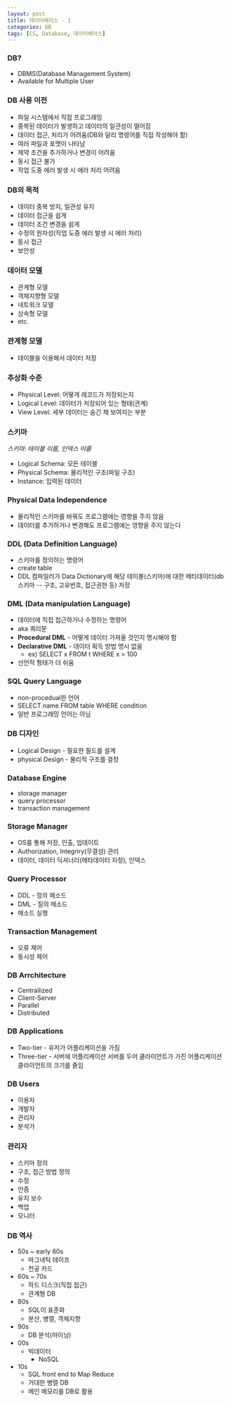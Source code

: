 ```yaml
---
layout: post
title: 데이터베이스 - 1
categories: DB
tags: [CS, Database, 데이터베이스]
---
```


### DB?

- DBMS(Database Management System)
- Available for Multiple User

### DB 사용 이전

- 파일 시스템에서 직접 프로그래밍
- 중복된 데이터가 발생하고 데이터의 일관성이 떨어짐
- 데이터 접근, 처리가 어려움(DB와 달리 명령어를 직접 작성해야 함)
- 여러 파일과 포맷이 나타남
- 제약 조건을 추가하거나 변경이 어려움
- 동시 접근 불가
- 작업 도중 에러 발생 시 에러 처리 어려움

### DB의 목적

- 데이터 중복 방지, 일관성 유지
- 데이터 접근을 쉽게
- 데이터 조건 변경을 쉽게
- 수정의 원자성(작업 도중 에러 발생 시 에러 처리)
- 동시 접근
- 보안성

### 데이터 모델

- 관계형 모델
- 객체지향형 모델
- 네트워크 모델
- 상속형 모델
- etc.

### 관계형 모델

- 테이블을 이용해서 데이터 저장

### 추상화 수준

- Physical Level: 어떻게 레코드가 저장되는지
- Logical Level: 데이터가 저장되어 있는 형태(관계)
- View Level: 세부 데이터는 숨긴 채 보여지는 부분

### 스키마

_스키마: 테이블 이름, 인덱스 이름_

- Logical Schema: 모든 테이블
- Physical Schema: 물리적인 구조(파일 구조)
- Instance: 입력된 데이터

### Physical Data Independence

- 물리적인 스키마를 바꿔도 프로그램에는 영향을 주지 않음
- 데이터를 추가하거나 변경해도 프로그램에는 영향을 주지 않는다

### DDL (Data Definition Language)

- 스키마를 정의하는 명령어
- create table
- DDL 컴파일러가 Data Dictionary에 해당 테이블(스키마)에 대한 메타데이터(db스키마 -- 구조, 고유번호, 접근권한 등) 저장

### DML (Data manipulation Language)

- 데이터에 직접 접근하거나 수정하는 명령어
- aka 쿼리문
- **Procedural DML** - 어떻게 데이터 가져올 것인지 명시해야 함
- **Declarative DML** - 데이터 획득 방법 명시 없음
  - ex) SELECT x FROM t WHERE x > 100
- 선언적 형태가 더 쉬움

### SQL Query Language

- non-procedual한 언어
- SELECT name FROM table WHERE condition
- 일반 프로그래밍 언어는 아님

### DB 디자인

- Logical Design - 필요한 필드를 설계
- physical Design - 물리적 구조를 결정

### Database Engine

- storage manager
- query processor
- transaction management

### Storage Manager

- OS를 통해 저장, 인출, 업데이트
- Authorization, Integriry(무결성) 관리
- 데이터, 데이터 딕셔너리(메타데이터 자정), 인덱스

### Query Processor

- DDL - 정의 메소드
- DML - 질의 메소드
- 메소드 실행

### Transaction Management

- 오류 제어
- 동시성 제어

### DB Arrchitecture

- Centrailized
- Client-Server
- Parallel
- Distributed

### DB Applications

- Two-tier - 유저가 어플리케이션을 가짐
- Three-tier - 서버에 어플리케이션 서버를 두어 클라이언트가 가진 어플리케이션 클라이언트의 크기를 줄임

### DB Users

- 이용자
- 개발자
- 관리자
- 분석가

### 관리자

- 스키마 정의
- 구조, 접근 방법 정의
- 수정
- 인증
- 유지 보수
- 백업
- 모니터

### DB 역사

- 50s ~ early 60s
  - 마그네틱 테이프
  - 천공 카드
- 60s ~ 70s
  - 하드 디스크(직접 접근)
  - 관계형 DB
- 80s
  - SQL이 표준화
  - 분산, 병렬, 객체지향
- 90s
  - DB 분석(마이닝)
- 00s
  - 빅데이터
    - NoSQL
- 10s
  - SQL front end to Map Reduce
  - 거대한 병렬 DB
  - 메인 메모리를 DB로 활용
